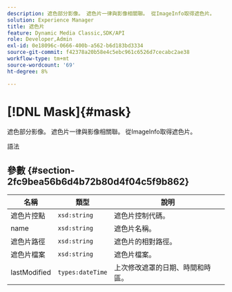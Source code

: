 ```yaml
---
description: 遮色部分影像。 遮色片一律與影像相關聯。 從ImageInfo取得遮色片。
solution: Experience Manager
title: 遮色片
feature: Dynamic Media Classic,SDK/API
role: Developer,Admin
exl-id: 0e18096c-0666-400b-a562-b6d183bd3334
source-git-commit: f42378a20b58e4c5ebc961c6526d7cecabc2ae38
workflow-type: tm+mt
source-wordcount: '69'
ht-degree: 8%

---
```


# [!DNL Mask]{#mask}

遮色部分影像。 遮色片一律與影像相關聯。 從ImageInfo取得遮色片。

語法

## 參數 {#section-2fc9bea56b6d4b72b80d4f04c5f9b862}

| 名稱 | 類型 | 說明 |
|---|---|---|
| 遮色片控點 | `xsd:string` | 遮色片控制代碼。 |
| name | `xsd:string` | 遮色片名稱。 |
| 遮色片路徑 | `xsd:string` | 遮色片的相對路徑。 |
| 遮色片檔案 | `xsd:string` | 遮色片檔案。 |
| lastModified | `types:dateTime` | 上次修改遮罩的日期、時間和時區。 |
